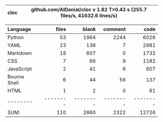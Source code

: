 cloc|github.com/AlDanial/cloc v 1.82  T=0.43 s (255.7 files/s, 41632.6 lines/s)
--- | ---

Language|files|blank|comment|code
:-------|-------:|-------:|-------:|-------:
Python|53|1964|2244|6026
YAML|23|136|7|2981
Markdown|18|607|0|1732
CSS|7|66|9|1182
JavaScript|2|41|6|607
Bourne Shell|6|44|56|137
HTML|1|2|0|61
--------|--------|--------|--------|--------
SUM:|110|2860|2322|12726
